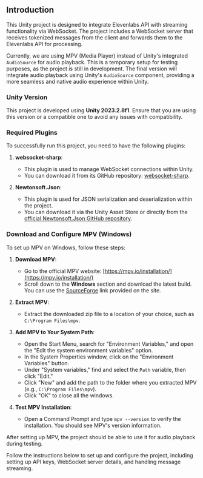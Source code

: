 
## Introduction

This Unity project is designed to integrate Elevenlabs API with streaming functionality via WebSocket. The project includes a WebSocket server that receives tokenized messages from the client and forwards them to the Elevenlabs API for processing.

Currently, we are using MPV (Media Player) instead of Unity's integrated `AudioSource` for audio playback. This is a temporary setup for testing purposes, as the project is still in development. The final version will integrate audio playback using Unity's `AudioSource` component, providing a more seamless and native audio experience within Unity.

### Unity Version

This project is developed using **Unity 2023.2.8f1**. Ensure that you are using this version or a compatible one to avoid any issues with compatibility.

### Required Plugins

To successfully run this project, you need to have the following plugins:

1. **websocket-sharp**:
   - This plugin is used to manage WebSocket connections within Unity. 
   - You can download it from its GitHub repository: [websocket-sharp](https://github.com/sta/websocket-sharp).

2. **Newtonsoft.Json**:
   - This plugin is used for JSON serialization and deserialization within the project.
   - You can download it via the Unity Asset Store or directly from the [official Newtonsoft.Json GitHub repository](https://github.com/JamesNK/Newtonsoft.Json).

### Download and Configure MPV (Windows)

To set up MPV on Windows, follow these steps:

1. **Download MPV**:
   - Go to the official MPV website: [https://mpv.io/installation/](https://mpv.io/installation/)
   - Scroll down to the **Windows** section and download the latest build. You can use the [SourceForge](https://sourceforge.net/projects/mpv-player-windows/files/) link provided on the site.

2. **Extract MPV**:
   - Extract the downloaded zip file to a location of your choice, such as `C:\Program Files\mpv`.

3. **Add MPV to Your System Path**:
   - Open the Start Menu, search for "Environment Variables," and open the "Edit the system environment variables" option.
   - In the System Properties window, click on the "Environment Variables" button.
   - Under "System variables," find and select the `Path` variable, then click "Edit."
   - Click "New" and add the path to the folder where you extracted MPV (e.g., `C:\Program Files\mpv`).
   - Click "OK" to close all the windows.

4. **Test MPV Installation**:
   - Open a Command Prompt and type `mpv --version` to verify the installation. You should see MPV's version information.

After setting up MPV, the project should be able to use it for audio playback during testing.

Follow the instructions below to set up and configure the project, including setting up API keys, WebSocket server details, and handling message streaming.

